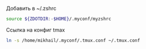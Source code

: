 Добавить в ~/.zshrc
```bash
source ${ZDOTDIR:-$HOME}/.myconf/myzshrc
```
Ссылка на конфиг tmax
```bash
ln -s /home/mikhail/.myconf/.tmux.conf ~/.tmux.conf
```